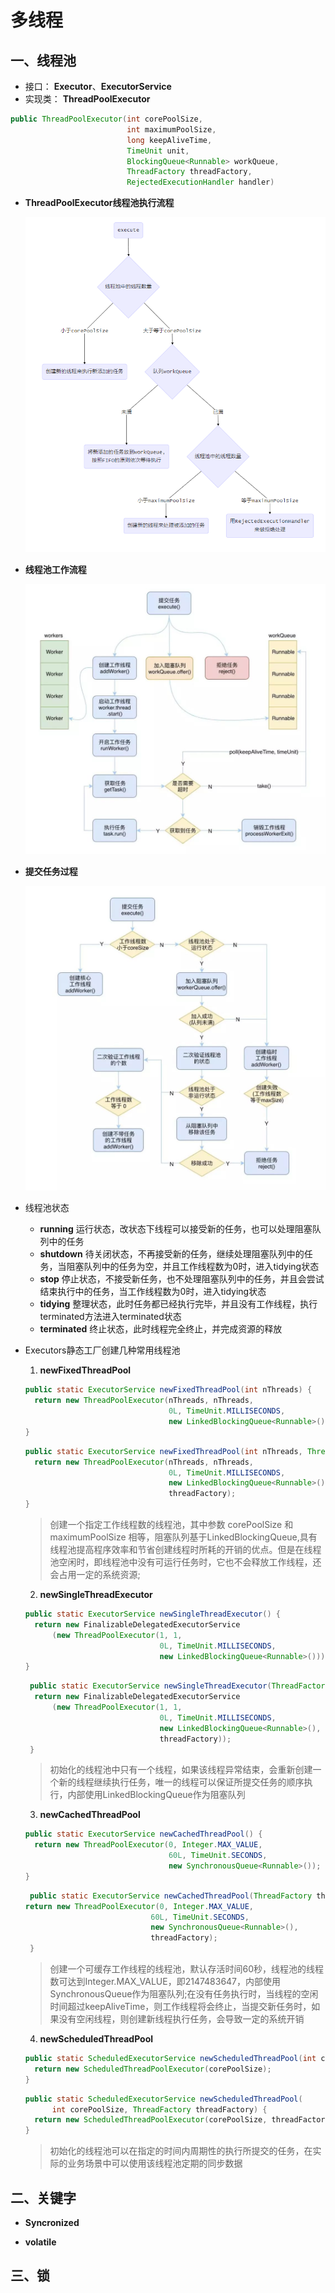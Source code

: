 # 多线程  

## 一、线程池  

- 接口： **Executor**、**ExecutorService**  
- 实现类： **ThreadPoolExecutor**  

```  java
public ThreadPoolExecutor(int corePoolSize,
                          int maximumPoolSize,
                          long keepAliveTime,
                          TimeUnit unit,
                          BlockingQueue<Runnable> workQueue,
                          ThreadFactory threadFactory,
                          RejectedExecutionHandler handler)
```

- **ThreadPoolExecutor线程池执行流程**  

  ![](image/execute.PNG)  

- **线程池工作流程**  

  ![](image/work.jpg)  
  
- **提交任务过程**  

  ![](image/commit.jpg)

- 线程池状态  
  - **running**  运行状态，改状态下线程可以接受新的任务，也可以处理阻塞队列中的任务  
  - **shutdown**  待关闭状态，不再接受新的任务，继续处理阻塞队列中的任务，当阻塞队列中的任务为空，并且工作线程数为0时，进入tidying状态  
  - **stop**  停止状态，不接受新任务，也不处理阻塞队列中的任务，并且会尝试结束执行中的任务，当工作线程数为0时，进入tidying状态  
  - **tidying**  整理状态，此时任务都已经执行完毕，并且没有工作线程，执行terminated方法进入terminated状态  
  - **terminated**  终止状态，此时线程完全终止，并完成资源的释放  

- Executors静态工厂创建几种常用线程池   
  1. **newFixedThreadPool**  

  ```  java
  public static ExecutorService newFixedThreadPool(int nThreads) {
    return new ThreadPoolExecutor(nThreads, nThreads,
                                  0L, TimeUnit.MILLISECONDS,
                                  new LinkedBlockingQueue<Runnable>());
  }
  ```
  ```java
  public static ExecutorService newFixedThreadPool(int nThreads, ThreadFactory threadFactory) {
    return new ThreadPoolExecutor(nThreads, nThreads,
                                  0L, TimeUnit.MILLISECONDS,
                                  new LinkedBlockingQueue<Runnable>(),
                                  threadFactory);
  }
  ```

  > 创建一个指定工作线程数的线程池，其中参数 corePoolSize 和 maximumPoolSize 相等，阻塞队列基于LinkedBlockingQueue,具有线程池提高程序效率和节省创建线程时所耗的开销的优点。但是在线程池空闲时，即线程池中没有可运行任务时，它也不会释放工作线程，还会占用一定的系统资源;  

  2. **newSingleThreadExecutor**  

  ```  java
  public static ExecutorService newSingleThreadExecutor() {
    return new FinalizableDelegatedExecutorService
        (new ThreadPoolExecutor(1, 1,
                                0L, TimeUnit.MILLISECONDS,
                                new LinkedBlockingQueue<Runnable>()));
  }
  ```
  ```  java
   public static ExecutorService newSingleThreadExecutor(ThreadFactory threadFactory) {
    return new FinalizableDelegatedExecutorService
        (new ThreadPoolExecutor(1, 1,
                                0L, TimeUnit.MILLISECONDS,
                                new LinkedBlockingQueue<Runnable>(),
                                threadFactory));
   }
  ```
  > 初始化的线程池中只有一个线程，如果该线程异常结束，会重新创建一个新的线程继续执行任务，唯一的线程可以保证所提交任务的顺序执行，内部使用LinkedBlockingQueue作为阻塞队列

  3. **newCachedThreadPool**  

  ```  java
  public static ExecutorService newCachedThreadPool() {
    return new ThreadPoolExecutor(0, Integer.MAX_VALUE,
                                  60L, TimeUnit.SECONDS,
                                  new SynchronousQueue<Runnable>());
  }
  ```
  ```  java
   public static ExecutorService newCachedThreadPool(ThreadFactory threadFactory) {
  return new ThreadPoolExecutor(0, Integer.MAX_VALUE,
  							  60L, TimeUnit.SECONDS,
  							  new SynchronousQueue<Runnable>(),
  							  threadFactory);
   }
  ```
  > 创建一个可缓存工作线程的线程池，默认存活时间60秒，线程池的线程数可达到Integer.MAX_VALUE，即2147483647，内部使用SynchronousQueue作为阻塞队列;在没有任务执行时，当线程的空闲时间超过keepAliveTime，则工作线程将会终止，当提交新任务时，如果没有空闲线程，则创建新线程执行任务，会导致一定的系统开销  

  4. **newScheduledThreadPool**  
  ```  java
  public static ScheduledExecutorService newScheduledThreadPool(int corePoolSize) {
    return new ScheduledThreadPoolExecutor(corePoolSize);
  }
  ```
  ```java
  public static ScheduledExecutorService newScheduledThreadPool(
        int corePoolSize, ThreadFactory threadFactory) {
    return new ScheduledThreadPoolExecutor(corePoolSize, threadFactory);
  }
  ```
  > 初始化的线程池可以在指定的时间内周期性的执行所提交的任务，在实际的业务场景中可以使用该线程池定期的同步数据


## 二、关键字  

- **Syncronized**  
	
- **volatile**  

## 三、锁  
